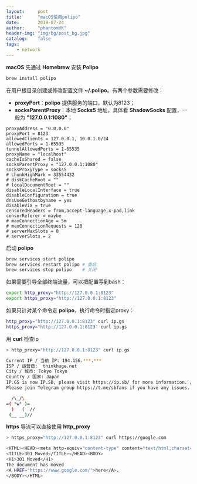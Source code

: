 ```yaml
---
layout:     post
title:      "macOS使用polipo"
date:       2019-07-24
author:     "phantomVK"
header-img: "img/bg/post_bg.jpg"
catalog:    false
tags:
    - network
---
```


__macOS__ 先通过 __Homebrew__ 安装 __Polipo__

```bash
brew install polipo
```

在用户根目录创建或修改配置文件 __~/.polipo__。有两个参数需要修改：

- __proxyPort__：__polipo__ 提供服务的端口，默认为8123；
- __socksParentProxy__：本地 __Socks5__ 地址，具体看 __ShadowSocks__ 配置，一般为 __"127.0.0.1:1080"__；

```
proxyAddress = "0.0.0.0"
proxyPort = 8123
allowedClients = 127.0.0.1, 10.0.1.0/24
allowedPorts = 1-65535
tunnelAllowedPorts = 1-65535
proxyName = "localhost"
cacheIsShared = false
socksParentProxy = "127.0.0.1:1080"
socksProxyType = socks5
# chunkHighMark = 33554432
# diskCacheRoot = ""
# localDocumentRoot = ""
disableLocalInterface = true
disableConfiguration = true
dnsUseGethostbyname = yes
disableVia = true
censoredHeaders = from,accept-language,x-pad,link
censorReferer = maybe
# maxConnectionAge = 5m
# maxConnectionRequests = 120
# serverMaxSlots = 8
# serverSlots = 2
```

启动 __polipo__

```bash
brew services start polipo
brew services restart polipo # 重启
brew services stop polipo    # 关闭
```

如果需要引导全部终端流量，可以把配置写到bash：

```bash
export http_proxy="http://127.0.0.1:8123"
export https_proxy="http://127.0.0.1:8123"
```

如果只针对某个命令走 __polipo__，执行命令时指定proxy：

```bash
http_proxy="http://127.0.0.1:8123" curl ip.gs
https_proxy="http://127.0.0.1:8123" curl ip.gs
```

用 __curl__ 检查ip

```bash
> http_proxy="http://127.0.0.1:8123" curl ip.gs

Current IP / 当前 IP: 194.156.***.***
ISP / 运营商:  thinkhuge.net
City / 城市: Tokyo Tokyo
Country / 国家: Japan
IP.GS is now IP.SB, please visit https://ip.sb/ for more information. / IP.GS 已更改为 IP.SB ，请访问 https://ip.sb/ 获取更详细 IP 信息！
Please join Telegram group https://t.me/sbfans if you have any issues. / 如有问题，请加入 Telegram 群 https://t.me/sbfans

  /\_/\
=( °w° )=
  )   (  //
 (__ __)//
```

__https__ 导流可以直接使用 __http_proxy__

```bash
> https_proxy="http://127.0.0.1:8123" curl https://google.com

<HTML><HEAD><meta http-equiv="content-type" content="text/html;charset=utf-8">
<TITLE>301 Moved</TITLE></HEAD><BODY>
<H1>301 Moved</H1>
The document has moved
<A HREF="https://www.google.com/">here</A>.
</BODY></HTML>
```
